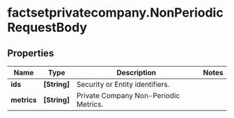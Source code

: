 # factsetprivatecompany.NonPeriodicRequestBody

## Properties

Name | Type | Description | Notes
------------ | ------------- | ------------- | -------------
**ids** | **[String]** | Security or Entity identifiers.  | 
**metrics** | **[String]** | Private Company Non-Periodic Metrics.  | 


